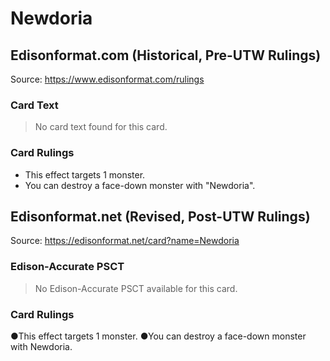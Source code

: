 # Newdoria

## Edisonformat.com (Historical, Pre-UTW Rulings)

Source: https://www.edisonformat.com/rulings

### Card Text

> No card text found for this card.

### Card Rulings

*   This effect targets 1 monster.
*   You can destroy a face-down monster with "Newdoria".

## Edisonformat.net (Revised, Post-UTW Rulings)

Source: https://edisonformat.net/card?name=Newdoria

### Edison-Accurate PSCT

> No Edison-Accurate PSCT available for this card.

### Card Rulings

●This effect targets 1 monster.
●You can destroy a face-down monster with Newdoria.
            